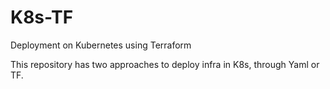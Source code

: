 # K8s-TF
Deployment on Kubernetes using Terraform

This repository has two approaches to deploy infra in K8s, through Yaml or TF.
